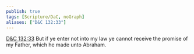 ```yaml
---
publish: true
tags: [Scripture/DaC, noGraph]
aliases: ["D&C 132:33"]
---
```

[D&C 132:33](https://churchofjesuschrist.org/study/scriptures/dc-testament/dc/132?lang=eng&id=p33#p33) But if ye enter not into my law ye cannot receive the promise of my Father, which he made unto Abraham.
